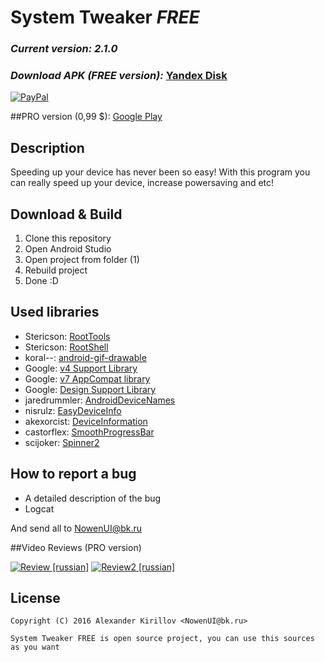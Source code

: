 # System Tweaker <b><i>FREE</i></b>

### <i><b>Current version: 2.1.0</b></i>

### <i>Download APK (FREE version):</i> [Yandex Disk](https://yadi.sk/d/OcL7-s84x4sHX)

[![PayPal](https://www.paypalobjects.com/webstatic/mktg/Logo/pp-logo-200px.png)](https://www.paypal.me/nowenui)

##PRO version (0,99 $): [Google Play](https://play.google.com/store/apps/details?id=com.grarak.kerneladiutor)

## Description
Speeding up your device has never been so easy! With this program you can really speed up your device, increase powersaving and etc!

## Download & Build

1. Clone this repository
2. Open Android Studio
3. Open project from folder (1)
4. Rebuild project
5. Done :D

## Used libraries

* Stericson: [RootTools](https://github.com/Stericson/RootTools)
* Stericson: [RootShell](https://github.com/Stericson/RootShell)
* koral--: [android-gif-drawable](https://github.com/koral--/android-gif-drawable)
* Google: [v4 Support Library](https://developer.android.com/topic/libraries/support-library/features.html#v4)
* Google: [v7 AppCompat library](https://developer.android.com/topic/libraries/support-library/features.html#v7)
* Google: [Design Support Library](https://developer.android.com/topic/libraries/support-library/features.html#design)
* jaredrummler: [AndroidDeviceNames](https://github.com/jaredrummler/AndroidDeviceNames)
* nisrulz: [EasyDeviceInfo](https://github.com/nisrulz/easydeviceinfo)
* akexorcist: [DeviceInformation](https://github.com/akexorcist/DeviceInformation)
* castorflex: [SmoothProgressBar](https://github.com/castorflex/SmoothProgressBar)
* scijoker: [Spinner2](https://github.com/scijoker/spinner2)

## How to report a bug
* A detailed description of the bug
* Logcat

And send all to NowenUI@bk.ru


##Video Reviews (PRO version)

[![Review [russian]](http://img.youtube.com/vi/fQhEU1_3jJw/0.jpg)](https://www.youtube.com/watch?v=fQhEU1_3jJw)
[![Review2 [russian]](http://img.youtube.com/vi/x-Zn8sd_ZpA/0.jpg)](https://youtu.be/x-Zn8sd_ZpA)

## License

    Copyright (C) 2016 Alexander Kirillov <NowenUI@bk.ru>
    
    System Tweaker FREE is open source project, you can use this sources as you want

